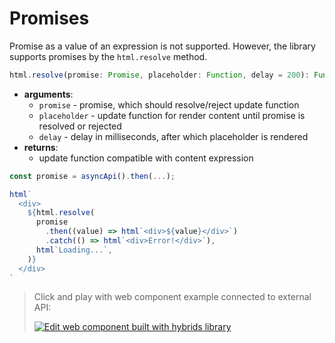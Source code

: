 # Promises

Promise as a value of an expression is not supported. However, the library supports promises by the `html.resolve` method.

```typescript
html.resolve(promise: Promise, placeholder: Function, delay = 200): Function
```

* **arguments**:
  * `promise` - promise, which should resolve/reject update function
  * `placeholder` - update function for render content until promise is resolved or rejected
  * `delay` - delay in milliseconds, after which placeholder is rendered 
* **returns**:
  * update function compatible with content expression 

```javascript
const promise = asyncApi().then(...);

html`
  <div>
    ${html.resolve(
      promise
        .then((value) => html`<div>${value}</div>`)
        .catch(() => html`<div>Error!</div>`),
      html`Loading...`,
    )}
  </div>
`
```

> Click and play with web component example connected to external API:
>
> [![Edit <async-user> web component built with hybrids library](https://codesandbox.io/static/img/play-codesandbox.svg)](https://codesandbox.io/s/async-user-web-component-built-with-hybrids-library-fhx3j?file=/src/AsyncUser.js)